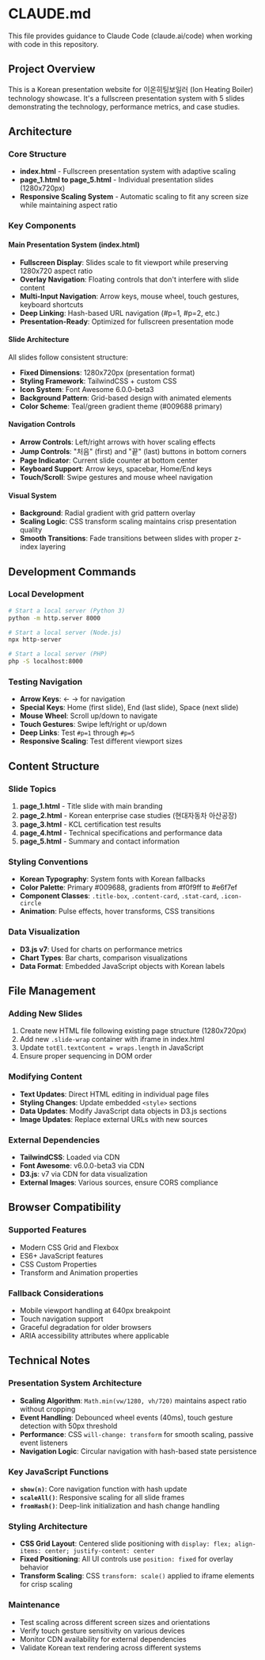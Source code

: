 # CLAUDE.md

This file provides guidance to Claude Code (claude.ai/code) when working with code in this repository.

## Project Overview

This is a Korean presentation website for 이온히팅보일러 (Ion Heating Boiler) technology showcase. It's a fullscreen presentation system with 5 slides demonstrating the technology, performance metrics, and case studies.

## Architecture

### Core Structure
- **index.html** - Fullscreen presentation system with adaptive scaling
- **page_1.html to page_5.html** - Individual presentation slides (1280x720px)
- **Responsive Scaling System** - Automatic scaling to fit any screen size while maintaining aspect ratio

### Key Components

#### Main Presentation System (index.html)
- **Fullscreen Display**: Slides scale to fit viewport while preserving 1280x720 aspect ratio
- **Overlay Navigation**: Floating controls that don't interfere with slide content
- **Multi-Input Navigation**: Arrow keys, mouse wheel, touch gestures, keyboard shortcuts
- **Deep Linking**: Hash-based URL navigation (#p=1, #p=2, etc.)
- **Presentation-Ready**: Optimized for fullscreen presentation mode

#### Slide Architecture
All slides follow consistent structure:
- **Fixed Dimensions**: 1280x720px (presentation format)
- **Styling Framework**: TailwindCSS + custom CSS
- **Icon System**: Font Awesome 6.0.0-beta3
- **Background Pattern**: Grid-based design with animated elements
- **Color Scheme**: Teal/green gradient theme (#009688 primary)

#### Navigation Controls
- **Arrow Controls**: Left/right arrows with hover scaling effects
- **Jump Controls**: "처음" (first) and "끝" (last) buttons in bottom corners  
- **Page Indicator**: Current slide counter at bottom center
- **Keyboard Support**: Arrow keys, spacebar, Home/End keys
- **Touch/Scroll**: Swipe gestures and mouse wheel navigation

#### Visual System
- **Background**: Radial gradient with grid pattern overlay
- **Scaling Logic**: CSS transform scaling maintains crisp presentation quality
- **Smooth Transitions**: Fade transitions between slides with proper z-index layering

## Development Commands

### Local Development
```bash
# Start a local server (Python 3)
python -m http.server 8000

# Start a local server (Node.js)
npx http-server

# Start a local server (PHP)
php -S localhost:8000
```

### Testing Navigation
- **Arrow Keys**: ← → for navigation
- **Special Keys**: Home (first slide), End (last slide), Space (next slide)
- **Mouse Wheel**: Scroll up/down to navigate
- **Touch Gestures**: Swipe left/right or up/down
- **Deep Links**: Test `#p=1` through `#p=5`
- **Responsive Scaling**: Test different viewport sizes

## Content Structure

### Slide Topics
1. **page_1.html** - Title slide with main branding
2. **page_2.html** - Korean enterprise case studies (현대자동차 아산공장)
3. **page_3.html** - KCL certification test results
4. **page_4.html** - Technical specifications and performance data
5. **page_5.html** - Summary and contact information

### Styling Conventions
- **Korean Typography**: System fonts with Korean fallbacks
- **Color Palette**: Primary #009688, gradients from #f0f9ff to #e6f7ef
- **Component Classes**: `.title-box`, `.content-card`, `.stat-card`, `.icon-circle`
- **Animation**: Pulse effects, hover transforms, CSS transitions

### Data Visualization
- **D3.js v7**: Used for charts on performance metrics
- **Chart Types**: Bar charts, comparison visualizations
- **Data Format**: Embedded JavaScript objects with Korean labels

## File Management

### Adding New Slides
1. Create new HTML file following existing page structure (1280x720px)
2. Add new `.slide-wrap` container with iframe in index.html
3. Update `totEl.textContent = wraps.length` in JavaScript
4. Ensure proper sequencing in DOM order

### Modifying Content
- **Text Updates**: Direct HTML editing in individual page files
- **Styling Changes**: Update embedded `<style>` sections
- **Data Updates**: Modify JavaScript data objects in D3.js sections
- **Image Updates**: Replace external URLs with new sources

### External Dependencies
- **TailwindCSS**: Loaded via CDN
- **Font Awesome**: v6.0.0-beta3 via CDN
- **D3.js**: v7 via CDN for data visualization
- **External Images**: Various sources, ensure CORS compliance

## Browser Compatibility

### Supported Features
- Modern CSS Grid and Flexbox
- ES6+ JavaScript features
- CSS Custom Properties
- Transform and Animation properties

### Fallback Considerations
- Mobile viewport handling at 640px breakpoint
- Touch navigation support
- Graceful degradation for older browsers
- ARIA accessibility attributes where applicable

## Technical Notes

### Presentation System Architecture
- **Scaling Algorithm**: `Math.min(vw/1280, vh/720)` maintains aspect ratio without cropping
- **Event Handling**: Debounced wheel events (40ms), touch gesture detection with 50px threshold
- **Performance**: CSS `will-change: transform` for smooth scaling, passive event listeners
- **Navigation Logic**: Circular navigation with hash-based state persistence

### Key JavaScript Functions
- **`show(n)`**: Core navigation function with hash update
- **`scaleAll()`**: Responsive scaling for all slide frames
- **`fromHash()`**: Deep-link initialization and hash change handling

### Styling Architecture
- **CSS Grid Layout**: Centered slide positioning with `display: flex; align-items: center; justify-content: center`
- **Fixed Positioning**: All UI controls use `position: fixed` for overlay behavior
- **Transform Scaling**: CSS `transform: scale()` applied to iframe elements for crisp scaling

### Maintenance
- Test scaling across different screen sizes and orientations
- Verify touch gesture sensitivity on various devices
- Monitor CDN availability for external dependencies
- Validate Korean text rendering across different systems